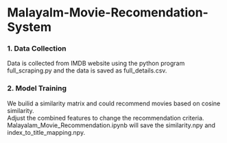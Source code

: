 # Malayalm-Movie-Recomendation-System

### 1. Data Collection

Data is collected from IMDB website using the python program full_scraping.py and the data is saved as full_details.csv.

### 2. Model Training

We builid a similarity matrix and could recommend movies based on cosine similarity.<br>
Adjust the combined features to change the recommendation criteria.<br>
Malayalam_Movie_Recommendation.ipynb will save the similarity.npy and index_to_title_mapping.npy.
